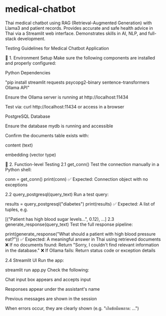 # medical-chatbot
Thai medical chatbot using RAG (Retrieval-Augmented Generation) with Llama3 and patient records. Provides accurate and safe health advice in Thai via a Streamlit web interface. Demonstrates skills in AI, NLP, and full-stack development.


Testing Guidelines for Medical Chatbot Application

🧱 1. Environment Setup
Make sure the following components are installed and properly configured:

Python Dependencies

"pip install streamlit requests psycopg2-binary sentence-transformers
Ollama API"

Ensure the Ollama server is running at http://localhost:11434

Test via: curl http://localhost:11434 or access in a browser

PostgreSQL Database

Ensure the database mydb is running and accessible

Confirm the documents table exists with:

content (text)

embedding (vector type)

🧪 2. Function-level Testing
2.1 get_conn()
Test the connection manually in a Python shell:

conn = get_conn()
print(conn)
✅ Expected: Connection object with no exceptions

2.2 query_postgresql(query_text)
Run a test query:


results = query_postgresql("diabetes")
print(results)
✅ Expected: A list of tuples, e.g.


[("Patient has high blood sugar levels...", 0.12), ...]
2.3 generate_response(query_text)
Test the full response pipeline:

print(generate_response("What should a patient with high blood pressure eat?"))
✅ Expected: A meaningful answer in Thai using retrieved documents
❌ If no documents found: Return "Sorry, I couldn't find relevant information in the database."
❌ If Ollama fails: Return status code or exception details

2.4 Streamlit UI
Run the app:

streamlit run app.py
Check the following:

Chat input box appears and accepts input

Responses appear under the assistant's name

Previous messages are shown in the session

When errors occur, they are clearly shown (e.g. "เกิดข้อผิดพลาด: ...")
